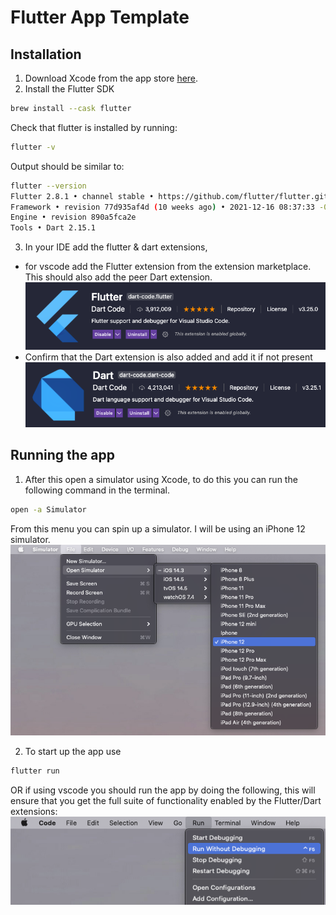 # Flutter App Template

## Installation

1. Download Xcode from the app store [here](https://apps.apple.com/us/app/xcode/id497799835?mt=12).
2. Install the Flutter SDK

```bash
brew install --cask flutter
```

Check that flutter is installed by running:

```bash
flutter -v
```

Output should be similar to:

```bash
flutter --version
Flutter 2.8.1 • channel stable • https://github.com/flutter/flutter.git
Framework • revision 77d935af4d (10 weeks ago) • 2021-12-16 08:37:33 -0800
Engine • revision 890a5fca2e
Tools • Dart 2.15.1
```

3. In your IDE add the flutter & dart extensions,

- for vscode add the Flutter extension from the extension marketplace. This should also add the peer Dart extension.
  ![Open Simulator Menu](/images/flutter-ext.png?raw=true)
- Confirm that the Dart extension is also added and add it if not present
  ![Open Simulator Menu](/images/dart-ext.png?raw=true)

## Running the app

1. After this open a simulator using Xcode, to do this you can run the following command in the terminal.

```bash
open -a Simulator
```

From this menu you can spin up a simulator. I will be using an iPhone 12 simulator.
![Open Simulator Menu](/images/simulator-select.png?raw=true)

2. To start up the app use

```bash
flutter run
```

OR if using vscode you should run the app by doing the following, this will ensure that you get the full suite of functionality enabled by the Flutter/Dart extensions:
![Open Simulator Menu](/images/run-app.png?raw=true)
